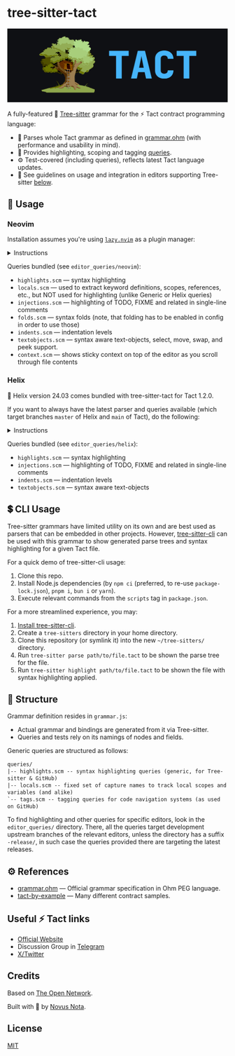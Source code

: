 # tree-sitter-tact

<center>
  <img src=".github/BANNER.png" alt="Tree-sitter + Tact = tree-sitter-tact"/>
</center>

A fully-featured 🌳 [Tree-sitter](https://github.com/tree-sitter/tree-sitter) grammar for the ⚡ Tact contract programming language:

- 🍰 Parses whole Tact grammar as defined in [grammar.ohm](https://github.com/tact-lang/tact/blob/main/src/grammar/grammar.ohm) (with performance and usability in mind).
- 🎨 Provides highlighting, scoping and tagging [queries](#-structure).
- ⚙ Test-covered (including queries), reflects latest Tact language updates.
- 🚀 See guidelines on usage and integration in editors supporting Tree-sitter [below](#-usage).

## 🚀 Usage

### Neovim

Installation assumes you're using [`lazy.nvim`](https://github.com/folke/lazy.nvim) as a plugin manager:

<details>
<summary>Instructions</summary>

1. Clone the repo to any convenient place: `git clone https://github.com/tact-lang/tree-sitter-tact ~/.local/git/tree-sitter-tact` (`~/.local/git` is exemplary, you may choose another directory)

2. Add the following (partly or as a whole) to your `~/.config/nvim/init.lua` (Or `~\AppData\Local\nvim\init.lua` on Windows):

For the general Tree-sitter support:

```lua
-- lazy.nvim package manager
require('lazy').setup({
  -- ...
	{
    -- Highlight, edit, and navigate code
    'nvim-treesitter/nvim-treesitter',
    build = ':TSUpdate',

    -- Optional, may be removed:
    dependencies = {
      -- adds syntax aware text-objects, select, move, swap, and peek support
      -- see: https://github.com/nvim-treesitter/nvim-treesitter-textobjects
      'nvim-treesitter/nvim-treesitter-textobjects',

      -- adds a sticky context header on top as you scroll through file contents
      -- see: https://github.com/nvim-treesitter/nvim-treesitter-context
      'nvim-treesitter/nvim-treesitter-context'
    },
  },
  -- ...
}, {})
```

For the tree-sitter-tact support:

```lua
local parser_config = require "nvim-treesitter.parsers".get_parser_configs()

-- Adds tree-sitter-tact support
parser_config.tact = {
  install_info = {
    url = "~/.local/git/tree-sitter-tact", -- a path to the cloned repo
    files = {"src/parser.c"},
    branch = "main",
    generate_requires_npm = false,
    requires_generate_from_grammar = false,
  }
}

-- Adds filetype recognition for .tact files
vim.filetype.add({
  extension = {
    tact = "tact",
  }
})
```

3. Create a folder for queries under your Neovim runtime directory, if not exists:
  * Windows: `mkdir -p ~\AppData\Local\nvim\queries`
  * Linux, macOS, *NIX: `mkdir -p ~/.config/nvim/queries`

4. Symlink the `editor_queries/neovim` sub-directory, this will add all the queries:
  * Windows: `mklink /D ~\AppData\Local\nvim\queries\tact ~\.local\git\tree-sitter-tact\editor_queries\neovim`
  * Linux, macOS, *NIX: `ln -s ~/.local/git/tree-sitter-tact/editor_queries/neovim ~/.config/nvim/queries/tact`

5. Finally, run the `:TSInstall tact` inside the Neovim.

6. For further configuration and customization, refer to the following repositories:
* [nvim-treesitter](https://github.com/nvim-treesitter/nvim-treesitter)
* [nvim-treesitter-textobjects](https://github.com/nvim-treesitter/nvim-treesitter-textobjects)
* [nvim-treesitter-context](https://github.com/nvim-treesitter/nvim-treesitter-context)

</details>

Queries bundled (see `editor_queries/neovim`):
* `highlights.scm` — syntax highlighting
* `locals.scm` — used to extract keyword definitions, scopes, references, etc., but NOT used for highlighting (unlike Generic or Helix queries)
* `injections.scm` — highlighting of TODO, FIXME and related in single-line comments
* `folds.scm` — syntax folds (note, that folding has to be enabled in config in order to use those)
* `indents.scm` — indentation levels
* `textobjects.scm` — syntax aware text-objects, select, move, swap, and peek support.
* `context.scm` — shows sticky context on top of the editor as you scroll through file contents

### Helix

<!--
  TODO: update and simplify instructions — there should be a straightforward
  way to install parser and relevant queries (git clone on tag?)

  Also specify that 24.03 comes with support for Tact 1.2.0, while one may need
  support for 1.3.0 or other versions of Tact (git clone on tag?)

  Provide version matrixes? No, just specify what version of Tact latest release supports.
 -->

:rocket: Helix version 24.03 comes bundled with tree-sitter-tact for Tact 1.2.0.

If you want to always have the latest parser and queries available (which target branches `master` of Helix and `main` of Tact), do the following:

<details>
<summary>Instructions</summary>

1. Clone the repo to any convenient place: `git clone https://github.com/tact-lang/tree-sitter-tact ~/.local/git/tree-sitter-tact` (`~/.local/git` is exemplary, you may choose another directory)

2. Create a folder for queries under your Helix runtime directory, if not exists:
  * Windows: `mkdir -p ~\AppData\Roaming\helix\runtime\queries`
  * Linux, macOS, *NIX: `mkdir -p ~/.config/helix/runtime/queries`

3. Symlink the `editor_queries/helix` sub-directory, this will add all the queries:
  * Windows: `mklink /D ~\AppData\Roaming\helix\runtime\queries\tact ~\.local\git\tree-sitter-tact\editor_queries\helix`
  * Linux, macOS, *NIX: `ln -s ~/.local/git/tree-sitter-tact/editor_queries/helix ~/.config/helix/runtime/queries/tact`

4. Add the following to your `~/.config/helix/languages.toml` (Or `~\AppData\Roaming\helix\languages.toml` on Windows):

```toml
[[language]]
name = "tact"
scope = "source.tact"
injection-regex = "tact"
file-types = ["tact"]
comment-token = "//"
block-comment-tokens = [{ start = "/*", end = "*/"}]
indent = { tab-width = 4, unit = "    " }

[language.auto-pairs]
'"' = '"'
'{' = '}'
'(' = ')'
'<' = '>'

[[grammar]]
name = "tact"
source = { path = "/absolute/path/to/your/home/directory/.local/git/tree-sitter-tact" }  # TODO: replace with your full path to downloaded repo
```

6. Finally, run the following commands to update all Tree-sitter grammars, including Tact's:

```bash
hx --grammar fetch
hx --grammar build
```

</details>

Queries bundled (see `editor_queries/helix`):
* `highlights.scm` — syntax highlighting
* `injections.scm` — highlighting of TODO, FIXME and related in single-line comments
* `indents.scm` — indentation levels
* `textobjects.scm` — syntax aware text-objects

## 💲 CLI Usage

Tree-sitter grammars have limited utility on its own and are best used as parsers that can be embedded in other projects. However, [tree-sitter-cli](https://github.com/tree-sitter/tree-sitter/blob/master/cli/README.md) can be used with this grammar to show generated parse trees and syntax highlighting for a given Tact file.

For a quick demo of tree-sitter-cli usage:
1. Clone this repo.
2. Install Node.js dependencies (by `npm ci` (preferred, to re-use `package-lock.json`), `pnpm i`, `bun i` or `yarn`).
3. Execute relevant commands from the `scripts` tag in `package.json`.

For a more streamlined experience, you may:
1. [Install tree-sitter-cli](https://github.com/tree-sitter/tree-sitter/blob/master/cli/README.md#installation).
2. Create a `tree-sitters` directory in your home directory.
3. Clone this repository (or symlink it) into the new `~/tree-sitters/` directory.
4. Run `tree-sitter parse path/to/file.tact` to be shown the parse tree for the file.
5. Run `tree-sitter highlight path/to/file.tact` to be shown the file with syntax highlighting applied.

## 🎨 Structure

Grammar definition resides in `grammar.js`:

- Actual grammar and bindings are generated from it via Tree-sitter.
- Queries and tests rely on its namings of nodes and fields.

Generic queries are structured as follows:

```
queries/
|-- highlights.scm -- syntax highlighting queries (generic, for Tree-sitter & GitHub)
|-- locals.scm -- fixed set of capture names to track local scopes and variables (and alike)
`-- tags.scm -- tagging queries for code navigation systems (as used on GitHub)
```

To find highlighting and other queries for specific editors, look in the `editor_queries/` directory. There, all the queries target development upstream branches of the relevant editors, unless the directory has a suffix `-release/`, in such case the queries provided there are targeting the latest releases.

## ⚙ References

- [grammar.ohm](https://github.com/tact-lang/tact/blob/main/src/grammar/grammar.ohm) — Official grammar specification in Ohm PEG language.
- [tact-by-example](https://github.com/tact-lang/tact-by-example) — Many different contract samples.

## Useful ⚡ Tact links

- [Official Website](https://tact-lang.org/)
- Discussion Group in [Telegram](https://t.me/tactlang)
- [X/Twitter](https://twitter.com/tact_language)

## Credits

Based on [The Open Network](https://ton.org).

Built with 🤍 by [Novus Nota](https://github.com/novusnota).

## License

[MIT](LICENSE)
